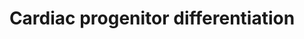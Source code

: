 ---
annotations:
- type: Cell Type Ontology
  value: regular cardiac myocyte
- type: Cell Type Ontology
  value: cardiac muscle cell
- type: Pathway Ontology
  value: regulatory pathway
authors:
- Mkutmon
- Ariutta
- Khanspers
- MaintBot
- Egonw
- Eweitz
description: Factors involved in the induction of cardiac differentiation in vitro
  and in vivo. This model was based on the below two review articles.
last-edited: 2021-05-21
organisms:
- Bos taurus
redirect_from:
- /index.php/Pathway:WP3127
- /instance/WP3127
schema-jsonld:
- '@context': https://schema.org/
  '@id': https://wikipathways.github.io/pathways/WP3127.html
  '@type': Dataset
  creator:
    '@type': Organization
    name: WikiPathways
  description: Factors involved in the induction of cardiac differentiation in vitro
    and in vivo. This model was based on the below two review articles.
  keywords:
  - POU5F1
  - FOXA2
  - LIN28B
  - WNT3A
  - GSK3B
  - SIRPB1
  - TBX5
  - DKK1
  - ANPEP
  - MYH7
  - KIT
  - IGF2
  - Retinoic acid
  - PAX6
  - T
  - KDR
  - NOTCH1
  - CXCR4
  - TGFB1
  - MYL2
  - SOX2
  - NODAL
  - FGF2
  - IRX4
  - BMP4
  - PDGFRA
  - GATA4
  - NCAM1
  - TNNT2
  - IGF-I
  - NKX2-5
  - THY1
  - INHBA
  - TNNI3
  - ISL1
  - NANOG
  - MIXL1
  - MYLK3
  - INS
  - MESP2
  - ACTC1
  - SOX1
  - LIN28A
  - ZFP42
  - MEF2C
  - WNT
  - BMP1
  - ROR2
  - TBX20
  - GGFBPP5
  - MESP1
  - NOG
  - SCN5A
  - MAPK14
  - SOX17
  license: CC0
  name: Cardiac progenitor differentiation
seo: CreativeWork
title: Cardiac progenitor differentiation
wpid: WP3127
---